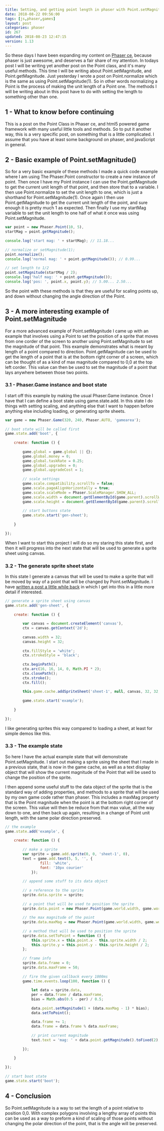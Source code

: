 ```yaml
---
title: Setting, and getting point length in phaser with Point.setMagnitude, and Point.getMagnitude.
date: 2018-08-22 09:56:00
tags: [js,phaser,games]
layout: post
categories: phaser
id: 267
updated: 2018-08-23 12:47:15
version: 1.13
---
```


So these days I have been expanding my content on [Phaser ce](https://photonstorm.github.io/phaser-ce/), because phaser is just awesome, and deserves a fair share of my attention. In todays post I will be writing yet another post on the Point class, and it's many useful methods. This time I will be writing about Point.setMagnitude, and Point.getMagnitude. Just yesterday I wrote a post on Point.normalize which is the same as using Point.setMagnitude(1). So in other words normalizing a Point is the process of making the unit length of a Point one. The methods I will be writing about in this post have to do with setting the length to something other than one.

<!-- more -->

## 1 - What to know before continuing

This is a post on the Point Class in Phaser ce, and html5 powered game framework with many useful little tools and methods. So to put it another way, this is a very specific post, on something that is a little complicated. I assume that you have at least some background on phaser, and javaScript in general.


## 2 - Basic example of Point.setMagnitude()

So for a very basic example of these methods I made a quick code example where I am using The Phaser.Point constructor to create a new instance of point. Then once I have my Point instance I can use the Point.getMagnitude to get the current unit length of that point, and then store that to a variable. I then use Point.normalize to set the unit length to one, which is just a shorthand for Point.setMagnitude(1). Once again I then use Point.getMagnitude to get the current unit length of the point, and sure enough it is pretty much 1 as expected. Then finally I use my startMag variable to set the unit length to one half of what it once was using Point.setMagnitude.

```js
var point = new Phaser.Point(10, 5),
startMag = point.getMagnitude();
 
console.log('start mag: ' + startMag); // 11.18...
 
// normalize or setMagnitude(1);
point.normalize();
console.log('normal mag: ' + point.getMagnitude()); // 0.99...
 
// set length to 1/2
point.setMagnitude(startMag / 2);
console.log('half mag: ' + point.getMagnitude());
console.log('pos: ', point.x, point.y); // 5.00... 2.50...
```

So the point with these methods is that they are useful for scaling points up, and down without changing the angle direction of the Point.

## 3 - A more interesting example of Point.setMagnitude

For a more advanced example of Point.setMagnitude I came up with an example that involves using a Point to set the position of a sprite that moves from one corder of the screen to another using Point.setMagnitude to set the magnitude of that point. This example demonstrates what is meant by length of a point compared to direction. Point.getMagnitude can be used to get the length of a point that is at the bottom right corner of a screen, which can be thought of as a kind of max magnitude compared to 0,0 at the top left corder. This value can then be used to set the magnitude of a point that lays anywhere between those two points.

### 3.1 - Phaser.Game instance and boot state

I start off this example by making the usual Phaser.Game instance. Once I have that I can define a boot state using game.state.add. In this state I do things with setting scaling, and anything else that I want to happen before anything else including loading, or generating sprite sheets.

```js
var game = new Phaser.Game(320, 240, Phaser.AUTO, 'gamearea');
 
// boot state will be called first
game.state.add('boot', {
 
    create: function () {
 
        game.global = game.global || {};
        game.global.money = 0;
        game.global.taskRate = 0.25;
        game.global.upgrades = 0;
        game.global.upgradeCost = 1;
 
        // scale settings
        game.scale.compatibility.scrollTo = false;
        game.scale.pageAlignHorizontally = true;
        game.scale.scaleMode = Phaser.ScaleManager.SHOW_ALL;
        game.scale.width = document.getElementById(game.parent).scrollWidth;
        game.scale.height = document.getElementById(game.parent).scrollHeight;
 
        // start buttons state
        game.state.start('gen-sheet');
 
    }
 
});
```

When I want to start this project I will do so my staring this state first, and then it will progress into the next state that will be used to generate a sprite sheet using canvas.

### 3.2 - The generate sprite sheet state

In this state I generate a canvas that will be used to make a sprite that will be moved by way of a point that will be changed by Point.setMagnitude. I have [written a post a little while back](/2018/08/04/phaser-spritesheet-from-canvas/) in which I get into this in a little more detail if interested.

```js
// generate a sprite sheet using canvas
game.state.add('gen-sheet', {
 
    create: function () {
 
        var canvas = document.createElement('canvas'),
        ctx = canvas.getContext('2d');
 
        canvas.width = 32;
        canvas.height = 32;
 
        ctx.fillStyle = 'white';
        ctx.strokeStyle = 'black';
 
        ctx.beginPath();
        ctx.arc(16, 16, 14, 0, Math.PI * 2);
        ctx.closePath();
        ctx.stroke();
        ctx.fill();
 
        this.game.cache.addSpriteSheet('sheet-1', null, canvas, 32, 32, 1, 0, 0);
 
        game.state.start('example');
 
    }
 
});
```

I like generating sprites this way compared to loading a sheet, at least for simple demos like this.

### 3.3 - The example state

So here I have the actual example state that will demonstrate Point.setMagnitude. I start out making a sprite using the sheet that I made in a previous state, that is now in the game cache, as well as a text display object that will show the current magnitude of the Point that will be used to change the position of the sprite.

I then append some useful stuff to the data object of the sprite that is the standard way of adding properties, and methods to a sprite that will be used by my own game code rather than phaser. This includes a maxMag property that is the Point magnitude when the point is at the bottom right corner of the screen. This value will then be reduce from that max value, all the way down to one, and then back up again, resulting in a change of Point unit length, with the same polar direction preserved.

```js
// the example
game.state.add('example', {
 
    create: function () {
 
        // make a sprite
        var sprite = game.add.sprite(0, 0, 'sheet-1', 0),
        text = game.add.text(5, 5, '', {
                fill: 'white',
                font: '10px courier'
            });
 
        // append some stuff to its data object
 
        // a reference to the sprite
        sprite.data.sprite = sprite;
 
        // a point that will be used to position the sprite
        sprite.data.point = new Phaser.Point(game.world.width, game.world.height);
 
        // the max magnitude of the point
        sprite.data.maxMag = new Phaser.Point(game.world.width, game.world.height).getMagnitude();
 
        // a method that will be used to position the sprite
        sprite.data.setToPoint = function () {
            this.sprite.x = this.point.x - this.sprite.width / 2;
            this.sprite.y = this.point.y - this.sprite.height / 2;
        };
 
        // frame info
        sprite.data.frame = 0;
        sprite.data.maxFrame = 50;
 
        // fire the given callback every 1000ms
        game.time.events.loop(100, function () {
 
            let data = sprite.data,
            per = data.frame / data.maxFrame,
            bias = Math.abs(0.5 - per) / 0.5;
 
            data.point.setMagnitude(1 + (data.maxMag - 1) * bias);
            data.setToPoint();
 
            data.frame += 1;
            data.frame = data.frame % data.maxFrame;
 
            // print current magnitude
            text.text = 'mag: ' + data.point.getMagnitude().toFixed(2);
 
        });
 
    }
 
});
 
// start boot state
game.state.start('boot');
```

## 4 - Conclusion

So Point.setMagnitude is a way to set the length of a point relative to position 0,0. With complex polygons involving a lengthy array of points this can be used as a way to preform a kind of scaling of those points without changing the polar direction of the point, that is the angle will be preserved.